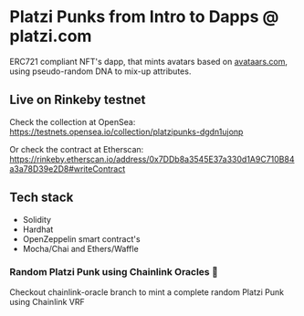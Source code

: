 # Platzi Punks from Intro to Dapps @ platzi.com

ERC721 compliant NFT's dapp, that mints avatars based on [avataars.com](https://getavataaars.com/), using pseudo-random DNA to mix-up attributes. 

## Live on Rinkeby testnet

Check the collection at OpenSea: https://testnets.opensea.io/collection/platzipunks-dgdn1ujonp

Or check the contract at Etherscan: https://rinkeby.etherscan.io/address/0x7DDb8a3545E37a330d1A9C710B84a3a78D39e2D8#writeContract

## Tech stack
* Solidity
* Hardhat
* OpenZeppelin smart contract's
* Mocha/Chai and Ethers/Waffle

### Random Platzi Punk using Chainlink Oracles 🔽
Checkout chainlink-oracle branch to mint a complete random Platzi Punk using Chainlink VRF